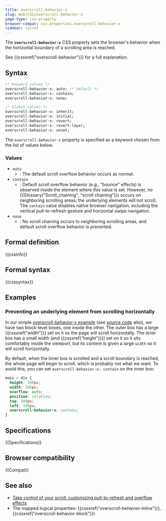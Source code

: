 ```yaml
---
title: overscroll-behavior-x
slug: Web/CSS/overscroll-behavior-x
page-type: css-property
browser-compat: css.properties.overscroll-behavior-x
sidebar: cssref
---
```



The **`overscroll-behavior-x`** CSS property sets the browser's behavior when the horizontal boundary of a scrolling area is reached.

See {{cssxref("overscroll-behavior")}} for a full explanation.

## Syntax

```css
/* Keyword values */
overscroll-behavior-x: auto; /* default */
overscroll-behavior-x: contain;
overscroll-behavior-x: none;

/* Global values */
overscroll-behavior-x: inherit;
overscroll-behavior-x: initial;
overscroll-behavior-x: revert;
overscroll-behavior-x: revert-layer;
overscroll-behavior-x: unset;
```

The `overscroll-behavior-x` property is specified as a keyword chosen from the list of values below.

### Values

- `auto`
  - : The default scroll overflow behavior occurs as normal.
- `contain`
  - : Default scroll overflow behavior (e.g., "bounce" effects) is observed inside the element where this value is set. However, no {{Glossary("Scroll_chaining", "scroll chaining")}} occurs on neighboring scrolling areas; the underlying elements will not scroll. The `contain` value disables native browser navigation, including the vertical pull-to-refresh gesture and horizontal swipe navigation.
- `none`
  - : No scroll chaining occurs to neighboring scrolling areas, and default scroll overflow behavior is prevented.

## Formal definition

{{cssinfo}}

## Formal syntax

{{csssyntax}}

## Examples

### Preventing an underlying element from scrolling horizontally

In our simple [overscroll-behavior-x example](https://mdn.github.io/css-examples/overscroll-behavior/overscroll-behavior-x) (see [source code](https://github.com/mdn/css-examples/blob/main/overscroll-behavior/overscroll-behavior-x.html) also), we have two block-level boxes, one inside the other. The outer box has a large {{cssxref("width")}} set on it so the page will scroll horizontally. The inner box has a small width (and {{cssxref("height")}}) set on it so it sits comfortably inside the viewport, but its content is given a large `width` so it will scroll horizontally.

By default, when the inner box is scrolled and a scroll boundary is reached, the whole page will begin to scroll, which is probably not what we want. To avoid this, you can set `overscroll-behavior-x: contain` on the inner box:

```css
main > div {
  height: 300px;
  width: 500px;
  overflow: auto;
  position: relative;
  top: 100px;
  left: 100px;
  overscroll-behavior-x: contain;
}
```

## Specifications

{{Specifications}}

## Browser compatibility

{{Compat}}

## See also

- [Take control of your scroll: customizing pull-to-refresh and overflow effects](https://developer.chrome.com/blog/overscroll-behavior/#full-demo)
- The mapped logical properties: {{cssxref("overscroll-behavior-inline")}}, {{cssxref("overscroll-behavior-block")}}
